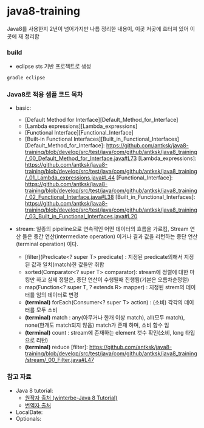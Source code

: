 # java8-training
Java8를 사용한지 2년이 넘어가지만 나름 정리한 내용이, 이곳 저곳에 흐터져 있어 이곳에 재 정리함

### build
* eclipse sts 기반 프로젝트로 생성

```gradle
gradle eclipse
```


### Java8로 적용 샘플 코드 목차
* basic: 
	- [Default Method for Interface][Default_Method_for_Interface]
	- [Lambda expressions][Lambda_expressions]
	- [Functional Interface][Functional_Interface]
	- [Built-in Functional Interfaces][Built_in_Functional_Interfaces]
[Default_Method_for_Interface]: https://github.com/antksk/java8-training/blob/develop/src/test/java/com/github/antksk/java8_training/_00_Default_Method_for_Interface.java#L73
[Lambda_expressions]: https://github.com/antksk/java8-training/blob/develop/src/test/java/com/github/antksk/java8_training/_01_Lambda_expressions.java#L44
[Functional_Interface]: https://github.com/antksk/java8-training/blob/develop/src/test/java/com/github/antksk/java8_training/_02_Functional_Interface.java#L38
[Built_in_Functional_Interfaces]: https://github.com/antksk/java8-training/blob/develop/src/test/java/com/github/antksk/java8_training/_03_Built_in_Functional_Interfaces.java#L20

* stream: 일종의 pipeline으로 연속적인 어떤 데이터의 흐름을 가르킴, Stream 연산 들은 중간 연산(intermediate operation) 이거나 결과 값을 리턴하는 종단 연산(terminal operation) 이다. 
	- [filter](Predicate<? super T> predicate) : 지정된 predicate의해서 지정된 값과 일치(match)한 값들만 취합 
	- sorted(Comparator<? super T> comparator): stream에 정렬에 대한 마킹만 하고 실제 정렬은, 종단 연산이 수행될때 진행됨(기본은 오름차순정렬)
	- map(Function<? super T, ? extends R> mapper) : 지정된 strem의 데이터를 임의 데이터로 변경
	- __(terminal)__ forEach(Consumer<? super T> action) : (소비) 각각의 데이터를 모두 소비
	- __(terminal)__ match : any(아무거나 한개 이상 match), all(모두 match), none(한개도 match되지 않음) match가 존재 하며, 소비 함수 임 
	- __(terminal)__ count : stream에 존재하는 element 갯수 확인(소비, long 타입으로 리턴)
	- __(terminal)__ reduce
[filter]: https://github.com/antksk/java8-training/blob/develop/src/test/java/com/github/antksk/java8_training/stream/_00_Filter.java#L47

### 참고 자료
* Java 8 tutorial:
	- [원작자 출처 (winterbe-Java 8 Tutorial)][Java_8_tutorial_kr] 
	- [번역자 출처][Java_8_tutorial_kr]
* LocalDate:
* Optionals:

[Java_8_tutorial_en]: https://github.com/winterbe/java8-tutorial
[Java_8_tutorial_kr]: https://github.com/yakmoz/ref/blob/master/java/java%208%20tutorial.md
